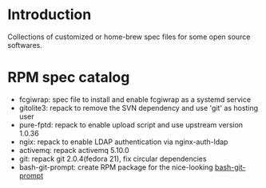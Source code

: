 Introduction
============

Collections of customized or home-brew spec files for some open source
softwares.

RPM spec catalog
================

* fcgiwrap:  spec file to install and enable fcgiwrap as a systemd service
* gitolite3: repack to remove the SVN dependency and use 'git' as hosting user
* pure-fptd: repack to enable upload script and use upstream version 1.0.36
* ngix:      repack to enable LDAP authentication via nginx-auth-ldap
* activemq:  repack activemq 5.10.0
* git:       repack git 2.0.4(fedora 21), fix circular dependencies
* bash-git-prompt: create RPM package for the nice-looking [bash-git-prompt][1]

[1]: https://github.com/magicmonty/bash-git-prompt
